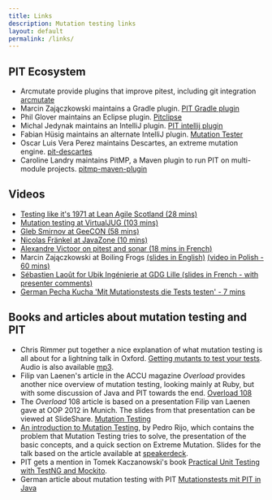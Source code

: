 ```yaml
---
title: Links
description: Mutation testing links
layout: default
permalink: /links/
---
```


## PIT Ecosystem

* Arcmutate provide plugins that improve pitest, including git integration [arcmutate](https://www.arcmutate.com/)
* Marcin Zajączkowski maintains a Gradle plugin. [PIT Gradle plugin](http://gradle-pitest-plugin.solidsoft.info/)
* Phil Glover maintains an Eclipse plugin. [Pitclipse](https://github.com/philglover/pitclipse)
* Michal Jedynak maintains an IntelliJ plugin. [PIT intellij plugin](https://plugins.jetbrains.com/plugin/7119-pit-mutation-testing-idea-plugin)
* Fabian Hüsig maintains an alternate IntelliJ plugin. [Mutation Tester](https://plugins.jetbrains.com/plugin/19453-mutation-tester)
* Oscar Luis Vera Perez maintains Descartes, an extreme mutation engine. [pit-descartes](http://github.com/STAMP-project/pitest-descartes)
* Caroline Landry maintains PitMP, a Maven plugin to run PIT on multi-module projects. [pitmp-maven-plugin](http://github.com/STAMP-project/pitmp-maven-plugin)

## Videos

* [Testing like it's 1971 at Lean Agile Scotland (28 mins)](https://vimeo.com/145201725)
* [Mutation testing at VirtualJUG (103 mins)](https://www.youtube.com/watch?v=nf2xpqcZouY)
* [Gleb Smirnov at GeeCON (58 mins)](http://vimeo.com/99550776) 
* [Nicolas Fränkel at JavaZone (10 mins)](http://vimeo.com/105758362)
* [Alexandre Victoor on pitest and sonar (18 mins in French)](https://www.youtube.com/watch?v=ck2dIrrVTWs)
* Marcin Zajączkowski at Boiling Frogs [(slides in English)](https://speakerdeck.com/szpak/mutation-testing-how-good-your-tests-really-are) [(video in Polish - 60 mins)](https://www.youtube.com/watch?v=lhvDp0_2MI4)
* [Sébastien Laoût for Ubik Ingénierie at GDG Lille (slides in French - with presenter comments)](http://slaout.linux62.org/intestption)
* [German Pecha Kucha 'Mit Mutationstests die Tests testen' - 7 mins](https://www.youtube.com/watch?v=Qz-0wQT3_wY)

## Books and articles about mutation testing and PIT

* Chris Rimmer put together a nice explanation of what mutation testing is all about for a lightning talk in Oxford. [Getting mutants to test your tests](http://media.ogn.s3.amazonaws.com/ogn27/microslot-ChrisRimmer.pdf). Audio is also available [mp3](http://media.ogn.s3.amazonaws.com/27-microslot-ChrisRimmer.mp3). 
* Filip van Laenen's article in the ACCU magazine *Overload* provides another nice overview of mutation testing, looking mainly at Ruby, but with
 some discussion of Java and PIT towards the end. [Overload 108](http://accu.org/var/uploads/journals/overload108.pdf)
* The *Overload* 108 article is based on a presentation Filip van Laenen gave at OOP 2012 in Munich. The slides from that presentation can be viewed at SlideShare. [Mutation Testing](http://www.slideshare.net/filipvanlaenen/mutation-testing-11298526)
* [An introduction to Mutation Testing](https://pedrorijo.com/blog/intro-mutation/), by Pedro Rijo, which contains the problem that Mutation Testing tries to solve, the presentation of the basic concepts, and a quick section on Extreme Mutation. Slides for the talk based on the article available at [speakerdeck](https://speakerdeck.com/pedrorijo91/mutation-testing-pixels-camp-2019).
* PIT gets a mention in Tomek Kaczanowski's book [Practical Unit Testing with TestNG and Mockito](http://www.amazon.com/gp/product/839348930X).
* German article about mutation testing with PIT [Mutationstests mit PIT in Java](https://m.heise.de/developer/artikel/Mutationstests-mit-PIT-in-Java-3888683.html)

<br/>
